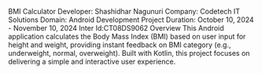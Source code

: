 BMI Calculator
Developer: Shashidhar Nagunuri
Company: Codetech IT Solutions
Domain: Android Development
Project Duration: October 10, 2024 - November 10, 2024
Inter Id:CT08DS9062
Overview
This Android application calculates the Body Mass Index (BMI) based on user input for height and weight, providing instant feedback on BMI category (e.g., underweight, normal, overweight). Built with Kotlin, this project focuses on delivering a simple and interactive user experience.
